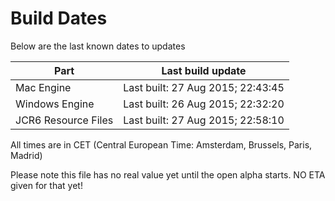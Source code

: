 # Build Dates

Below are the last known dates to updates

Part | Last build update
-----|-----
Mac Engine | Last built: 27 Aug 2015; 22:43:45
Windows Engine | Last built: 26 Aug 2015; 22:32:20
JCR6 Resource Files | Last built: 27 Aug 2015; 22:58:10
All times are in CET (Central European Time: Amsterdam, Brussels, Paris, Madrid)


Please note this file has no real value yet until the open alpha starts. NO ETA given for that yet!

